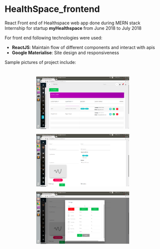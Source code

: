 # HealthSpace_frontend

React Front end of Healthspace web app done during MERN stack Internship for startup <b>myHealthspace</b> from June 2018 to July 2018

For front end following technologies were used:
<ul>
  <li><b>ReactJS</b>: Maintain flow of different components and interact with apis</li>
  <li><b>Google Materialise</b>:  Site design and responsiveness </li>
</ul>

Sample pictures of project include:<br></br>
      
<html>
  <p align="center">
    <img src='1 (1).png' width='300em' style="margin: 0.5em"/>
    <img src='3.png' width='300em' style="margin: 0.5em"/>
    <img src='5.png' width='300em' style="margin: 0.5em"/>
   </p>
</html>
